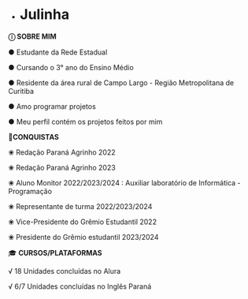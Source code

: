 - # Julinha
**ⓘ  SOBRE MIM**

 ● Estudante da Rede Estadual
 
 ● Cursando o 3° ano do Ensino Médio
 
 ● Residente da área rural de Campo Largo - Região Metropolitana de Curitiba 

 ● Amo programar projetos 
 
 ● Meu perfil contém os projetos feitos por mim

 🥇**CONQUISTAS**
 
 ❀ Redação Paraná Agrinho 2022
 
 ❀ Redação Paraná Agrinho 2023
 
 ❀ Aluno Monitor 2022/2023/2024 : Auxiliar laboratório de Informática - Programação 
 
 ❀ Representante de turma 2022/2023/2024
 
 ❀ Vice-Presidente do Grêmio Estudantil 2022
 
 ❀ Presidente do Grêmio estudantil 2023/2024


 🎓 **CURSOS/PLATAFORMAS**

 √ 18 Unidades concluídas no Alura 

 √ 6/7 Unidades concluídas no Inglês Paraná
 


 



